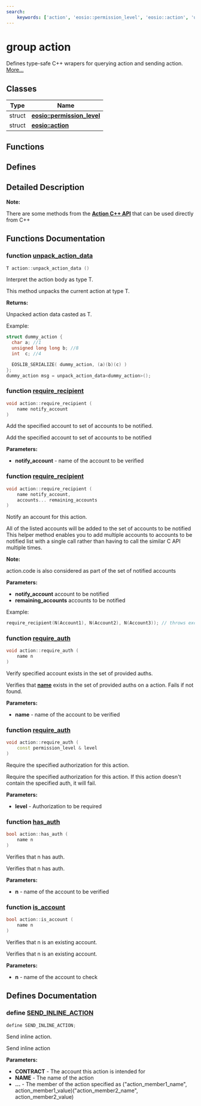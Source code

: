 ```yaml
---
search:
    keywords: ['action', 'eosio::permission_level', 'eosio::action', 'unpack_action_data', 'require_recipient', 'require_recipient', 'require_auth', 'require_auth', 'has_auth', 'is_account', 'SEND_INLINE_ACTION']
---
```


# group action

Defines type-safe C++ wrapers for querying action and sending action. [More...](#detailed-description)
## Classes

|Type|Name|
|-----|-----|
|struct|[**eosio::permission\_level**](structeosio_1_1permission__level.md)|
|struct|[**eosio::action**](structeosio_1_1action.md)|


## Functions

## Defines

## Detailed Description



**Note:**

There are some methods from the **[Action C++ API](.md#group__action)** that can be used directly from C++ 



## Functions Documentation

### function <a id="ga3ce0a297276d44f03c9b5dc17fcd2b31" href="#ga3ce0a297276d44f03c9b5dc17fcd2b31">unpack\_action\_data</a>

```cpp
T action::unpack_action_data ()
```

Interpret the action body as type T. 

This method unpacks the current action at type T.


**Returns:**

Unpacked action data casted as T.


Example:

```cpp
struct dummy_action {
  char a; //1
  unsigned long long b; //8
  int  c; //4

  EOSLIB_SERIALIZE( dummy_action, (a)(b)(c) )
};
dummy_action msg = unpack_action_data<dummy_action>();
```

 

### function <a id="ga4e1838d05857e38ddf8916e616698460" href="#ga4e1838d05857e38ddf8916e616698460">require\_recipient</a>

```cpp
void action::require_recipient (
    name notify_account
)
```

Add the specified account to set of accounts to be notified. 

Add the specified account to set of accounts to be notified


**Parameters:**


* **notify\_account** - name of the account to be verified 



### function <a id="gaa61e47227ac315887caf1e028191ff7d" href="#gaa61e47227ac315887caf1e028191ff7d">require\_recipient</a>

```cpp
void action::require_recipient (
    name notify_account,
    accounts... remaining_accounts
)
```

Notify an account for this action. 

All of the listed accounts will be added to the set of accounts to be notified
This helper method enables you to add multiple accounts to accounts to be notified list with a single call rather than having to call the similar C API multiple times.


**Note:**

action.code is also considered as part of the set of notified accounts




**Parameters:**


* **notify\_account** account to be notified 
* **remaining\_accounts** accounts to be notified

Example:

```cpp
require_recipient(N(Account1), N(Account2), N(Account3)); // throws exception if any of them not in set.
```

 

### function <a id="ga47b4afe79f1de07376e2ecdd541f92c7" href="#ga47b4afe79f1de07376e2ecdd541f92c7">require\_auth</a>

```cpp
void action::require_auth (
    name n
)
```

Verify specified account exists in the set of provided auths. 

Verifies that **[name](structeosio_1_1name.md)** exists in the set of provided auths on a action. Fails if not found.


**Parameters:**


* **name** - name of the account to be verified 



### function <a id="gaa9c6bd255a286073e7dc8a337f2b11a2" href="#gaa9c6bd255a286073e7dc8a337f2b11a2">require\_auth</a>

```cpp
void action::require_auth (
    const permission_level & level
)
```

Require the specified authorization for this action. 

Require the specified authorization for this action. If this action doesn't contain the specified auth, it will fail.


**Parameters:**


* **level** - Authorization to be required 



### function <a id="ga9e4650a61bbe0809cc62e6b2af8252d3" href="#ga9e4650a61bbe0809cc62e6b2af8252d3">has\_auth</a>

```cpp
bool action::has_auth (
    name n
)
```

Verifies that n has auth. 

Verifies that n has auth.


**Parameters:**


* **n** - name of the account to be verified 



### function <a id="ga887cd0fed2350c5ae52565ba6e290db3" href="#ga887cd0fed2350c5ae52565ba6e290db3">is\_account</a>

```cpp
bool action::is_account (
    name n
)
```

Verifies that n is an existing account. 

Verifies that n is an existing account.


**Parameters:**


* **n** - name of the account to check 



## Defines Documentation

### define <a id="ga7c267f408db88d60ce0a5c74845596ee" href="#ga7c267f408db88d60ce0a5c74845596ee">SEND\_INLINE\_ACTION</a>

```cpp
define SEND_INLINE_ACTION;
```

Send inline action. 

Send inline action


**Parameters:**


* **CONTRACT** - The account this action is intended for 
* **NAME** - The name of the action 
* **...** - The member of the action specified as ("action\_member1\_name", action\_member1\_value)("action\_member2\_name", action\_member2\_value) 



